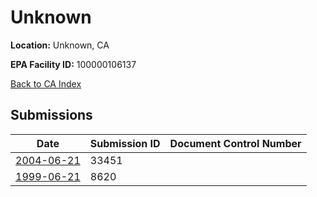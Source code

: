 # Unknown

**Location:** Unknown, CA

**EPA Facility ID:** 100000106137

[Back to CA Index](../../index.md)

## Submissions

| Date | Submission ID | Document Control Number |
|------|--------------|-------------------------|
| [2004-06-21](submissions/33451.md) | 33451 |  |
| [1999-06-21](submissions/8620.md) | 8620 |  |
